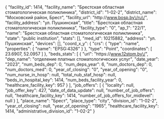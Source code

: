 {
    "facility_id": 1414,
    "facility_name": "Брестская областная стоматологическая поликлиника",
    "district_id": "1-02-2",
    "district_name": "Московский район, Брест",
    "facility_url": "http:\/\/www.bosp.by\/ru\/",
    "facility_address": "ул. Пушкинская",
    "title": "Брестская областная стоматологическая поликлиника",
    "facility_type": "0",
    "ap_1": "22\/1",
    "name": "Брестская областная стоматологическая поликлиника",
    "state": "public institution",
    "stats": [],
    "med_id": 10215882,
    "address": "ул. Пушкинская",
    "devices": [],
    "coord_x_y": {
        "crs": {
            "type": "name",
            "properties": {
                "name": "EPSG:4326"
            }
        },
        "type": "Point",
        "coordinates": [
            23.6907,
            52.0957
        ]
    },
    "beds_stats": [
        {
            "url": "https:\/\/www.12stom.by\/",
            "dep_name": "отделение платных стоматологических услуг",
            "date_year": "2023",
            "num_beds_dep": 0,
            "num_deps_year": 6,
            "num_doctors_dep": 0,
            "num_doctors_med": 0,
            "year_of_closing": "0",
            "year_of_opening": "0",
            "num_nurse_in_hosp": null,
            "total_nub_staf_hosp": null,
            "beds_in_hospital_key": 1414,
            "num_beds_facility_year": 0,
            "healthcare_facility_key": 957
        }
    ],
    "job_offers": [
        {
            "locality": null,
            "job_offer_key": 427,
            "date_of_data_update": null,
            "number_of_job_offers": null,
            "healthcare_facility_key": 1414,
            "number_of_job_offers_for_midlevel": null
        }
    ],
    "place_name": "Брест",
    "place_type": "city",
    "division_id": "1-02-2",
    "year_of_closing": null,
    "year_of_opening": "1965",
    "healthcare_facility_key": 1414,
    "administrative_division_id": "1-02-2"
}